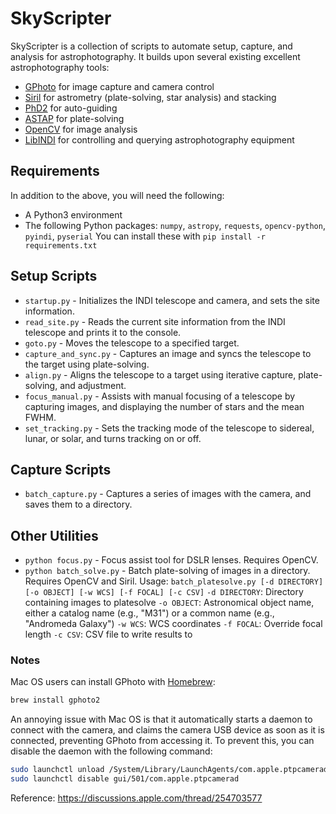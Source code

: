 # SkyScripter

SkyScripter is a collection of scripts to automate setup, capture, and analysis for 
astrophotography. It builds upon several existing excellent astrophotography tools:
* [GPhoto](http://www.gphoto.org/) for image capture and camera control
* [Siril](https://siril.org/) for astrometry (plate-solving, star analysis) and stacking
* [PhD2](https://openphdguiding.org/) for auto-guiding
* [ASTAP](https://www.hnsky.org/astap.htm) for plate-solving
* [OpenCV](https://opencv.org/) for image analysis
* [LibINDI](https://indilib.org/) for controlling and querying astrophotography equipment

## Requirements
In addition to the above, you will need the following:
* A Python3 environment
* The following Python packages: `numpy`, `astropy`, `requests`, `opencv-python`, `pyindi`, `pyserial`
  You can install these with `pip install -r requirements.txt`


## Setup Scripts

* `startup.py` - Initializes the INDI telescope and camera, and sets the site information.
* `read_site.py` - Reads the current site information from the INDI telescope and prints it to the console.
* `goto.py` - Moves the telescope to a specified target.
* `capture_and_sync.py` - Captures an image and syncs the telescope to the target using plate-solving. 
* `align.py` - Aligns the telescope to a target using iterative capture, plate-solving, and adjustment.
* `focus_manual.py` - Assists with manual focusing of a telescope by capturing images, and displaying the number of stars and the mean FWHM.
* `set_tracking.py` - Sets the tracking mode of the telescope to sidereal, lunar, or solar, and turns tracking on or off.

## Capture Scripts

* `batch_capture.py` - Captures a series of images with the camera, and saves them to a directory.
## Other Utilities

* `python focus.py` - Focus assist tool for DSLR lenses. Requires OpenCV.
* `python batch_solve.py` - Batch plate-solving of images in a directory. Requires OpenCV and Siril.
   Usage: `batch_platesolve.py [-d DIRECTORY] [-o OBJECT] [-w WCS] [-f FOCAL] [-c CSV]`
  `-d DIRECTORY`: Directory containing images to platesolve
  `-o OBJECT`: Astronomical object name, either a catalog name (e.g., "M31") or a common name (e.g., "Andromeda Galaxy")
  `-w WCS`: WCS coordinates
  `-f FOCAL`: Override focal length
  `-c CSV`: CSV file to write results to

### Notes

Mac OS users can install GPhoto with [Homebrew](https://brew.sh/):

```bash
brew install gphoto2
```
An annoying issue with Mac OS is that it automatically starts a daemon to
connect with the camera, and claims the camera USB device as soon as it is
connected, preventing GPhoto from accessing it. To prevent this, you can
disable the daemon with the following command:

```bash
sudo launchctl unload /System/Library/LaunchAgents/com.apple.ptpcamerad.plist
sudo launchctl disable gui/501/com.apple.ptpcamerad
```

Reference: https://discussions.apple.com/thread/254703577
